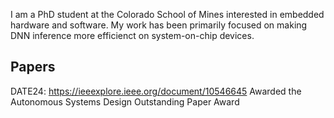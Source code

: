 I am a PhD student at the Colorado School of Mines interested in embedded hardware and software. My work has been primarily focused on making DNN inference more efficienct on system-on-chip devices.

Papers
------
DATE24: https://ieeexplore.ieee.org/document/10546645
Awarded the Autonomous Systems Design Outstanding Paper Award
